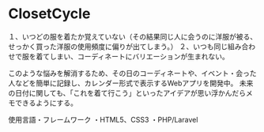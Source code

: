 # ClosetCycle

１、いつどの服を着たか覚えていない（その結果同じ人に会うのに洋服が被る、せっかく買った洋服の使用頻度に偏りが出てしまう。）
２、いつも同じ組み合わせで服を着てしまい、コーディネートにバリエーションが生まれない。

このような悩みを解消するため、その日のコーディネートや、イベント・会った人などを簡単に記録し、カレンダー形式で表示するWebアプリを開発中。
未来の日付に関しても、「これを着て行こう」といったアイデアが思い浮かんだらメモできるようにする。

使用言語・フレームワーク
・HTML5、CSS3
・PHP/Laravel

